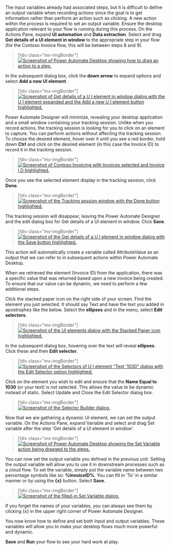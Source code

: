 The input variables already had associated steps, but it is difficult to define an output variable when recording actions since the goal is to get information rather than perform an action such as clicking. A new action within the process is required to set an output variable. Ensure the desktop application relevant to your flow is running during this process. On the Actions Pane, expand **UI automation** and **Data extraction**. Select and drag **Get details of a UI element in window** to the appropriate step in your flow (for the Contoso Invoice flow, this will be between steps 8 and 9).

> [!div class="mx-imgBorder"]
> [![Screenshot of Power Automate Desktop showing how to drag an action to a step.](../media/17-drag-step.png)](../media/17-drag-step.png#lightbox)

In the subsequent dialog box, click the **down arrow** to expand options and select **Add a new UI element**.

> [!div class="mx-imgBorder"]
> [![Screenshot of Get details of a U I element in window dialog with the U I element expanded and the Add a new U I element button highlighted.](../media/18-expand-options.png)](../media/18-expand-options.png#lightbox)

Power Automate Designer will minimize, revealing your desktop application and a small window containing your tracking session. Unlike when you record actions, the tracking session is looking for you to click on an element to capture. You can perform actions without affecting the tracking session. To choose the desired element, hover over it until you see a red border, hold down **Ctrl** and click on the desired element (in this case the Invoice ID) to record it in the tracking session.

> [!div class="mx-imgBorder"]
> [![Screenshot of Contoso Invoicing with Invoices selected and Invoice I D highlighted.](../media/19-invoice-id.png)](../media/19-invoice-id.png#lightbox)

Once you see the selected element display in the tracking session, click **Done**.

> [!div class="mx-imgBorder"]
> [![Screenshot of the Tracking session window with the Done button highlighted.](../media/20-done-ui-element.png)](../media/20-done-ui-element.png#lightbox)

The tracking session will disappear, leaving the Power Automate Designer and the edit dialog box for Get details of a UI element in window. Click **Save**.

> [!div class="mx-imgBorder"]
> [![Screenshot of the Get details of a U I element in window dialog with the Save button highlighted.](../media/21-save-ui-element.png)](../media/21-save-ui-element.png#lightbox)

This action will automatically create a variable called AttributeValue as an output that we can refer to in subsequent actions within Power Automate Desktop.

When we retrieved the element (Invoice ID) from the application, there was a specific value that was returned based upon a new invoice being created. To ensure that our value can be dynamic, we need to perform a few additional steps.

Click the stacked paper icon on the right side of your screen. Find the element you just selected. It should say Text and have the text you added in apostrophes like the below. Select the **ellipses** and in the menu, select **Edit selectors**.

> [!div class="mx-imgBorder"]
> [![Screenshot of the UI elements dialog with the Stacked Paper icon highlighted.](../media/22-stacked-paper.png)](../media/22-stacked-paper.png#lightbox)

In the subsequent dialog box, hovering over the text will reveal **ellipses**. Click these and then **Edit selector**.

> [!div class="mx-imgBorder"]
> [![Screenshot of the Selectors of U I element "Text '1030" dialog with the Edit Selector option highlighted.](../media/23-edit-selector.png)](../media/23-edit-selector.png#lightbox)

Click on the element you wish to edit and ensure that the **Name Equal to 1030** (or your text) is not selected. This allows the value to be dynamic instead of static. Select Update and Close the Edit Selector dialog box.

> [!div class="mx-imgBorder"]
> [![Screenshot of the Selector Builder dialog.](../media/24-selector-builder.png)](../media/24-selector-builder.png#lightbox)

Now that we are gathering a dynamic UI element, we can set the output variable. On the Actions Pane, expand Variable and select and drag Set variable after the step 'Get details of a UI element in window'.

> [!div class="mx-imgBorder"]
> [![Screenshot of Power Automate Desktop showing the Set Variable action being dragged to the steps.](../media/25-set-variable-output.png)](../media/25-set-variable-output.png#lightbox)

You can now set the output variable you defined in the previous unit. Setting the output variable will allow you to use it in downstream processes such as a cloud flow. To set the variable, simply put the variable name between two percentage symbols like so: **%InvoiceID%**. You can fill in 'To' in a similar manner or by using the **{x}** button. Select **Save**.

> [!div class="mx-imgBorder"]
> [![Screenshot of the filled-in Set Variable dialog.](../media/26-set-variable-output-2.png)](../media/26-set-variable-output-2.png#lightbox)

If you forget the names of your variables, you can always see them by clicking {x} in the upper right corner of Power Automate Designer.

You now know how to define and set both input and output variables. These variables will allow you to make your desktop flows much more powerful and dynamic.

**Save** and **Run** your flow to see your hard work at play.
